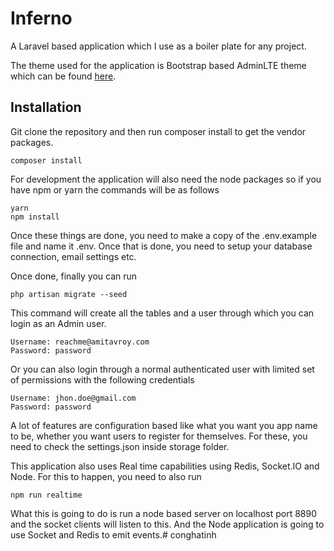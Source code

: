 # Inferno
A Laravel based application which I use as a boiler plate for any project.

The theme used for the application is Bootstrap based AdminLTE theme which can be found <a href="https://almsaeedstudio.com/themes/AdminLTE/index2.html">here</a>.

## Installation
Git clone the repository and then run composer install to get the vendor packages.

    composer install

For development the application will also need the node packages so if you have npm or yarn the commands will be as follows

    yarn
    npm install

Once these things are done, you need to make a copy of the .env.example file and name it .env.
Once that is done, you need to setup your database connection, email settings etc.

Once done, finally you can run

    php artisan migrate --seed

This command will create all the tables and a user through which you can login as an Admin user.

    Username: reachme@amitavroy.com
    Password: password
    
Or you can also login through a normal authenticated user with limited set of permissions with the following credentials

    Username: jhon.doe@gmail.com
    Password: password

A lot of features are configuration based like what you want you app name to be, whether you want users to register for themselves.
For these, you need to check the settings.json inside storage folder.

This application also uses Real time capabilities using Redis, Socket.IO and Node. For this to happen, you need to also 
run 

    npm run realtime
    
What this is going to do is run a node based server on localhost port 8890 and the socket clients will listen to this.
And the Node application is going to use Socket and Redis to emit events.# conghatinh
